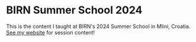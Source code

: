 # BIRN Summer School 2024

This is the content I taught at BIRN's 2024 Summer School in Mlini, Croatia. [See my website](https://jsoma.github.io/2024-birn/) for session content!